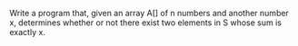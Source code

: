 Write a program that, given an array A[] of n numbers and another number x, determines whether or not there exist two elements in S whose sum is exactly x. 